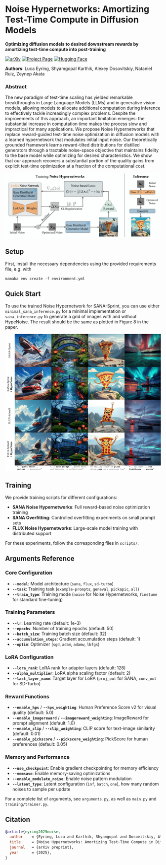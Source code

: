 # Noise Hypernetworks: Amortizing Test-Time Compute in Diffusion Models

__Optimizing diffusion models to desired downstream rewards by amortizing test-time compute into post-training__

[![arXiv](https://img.shields.io/badge/arXiv-2508.09968-b31b1b.svg)](https://arxiv.org/abs/2508.09968) [![Project Page](https://img.shields.io/badge/Project-Page-green)](https://noisehypernetworks.github.io/) [![Hugging Face](https://img.shields.io/badge/%F0%9F%A4%97%20Hugging%20Face-Model-red)](https://huggingface.co/lucaeyring/HyperNoise_Sana_Sprint_0.6B)

__Authors__: Luca Eyring, Shyamgopal Karthik, Alexey Dosovitskiy, Nataniel Ruiz, Zeynep Akata

### Abstract
The new paradigm of test-time scaling has yielded remarkable breakthroughs in Large Language Models (LLMs) and in generative vision models, allowing models to allocate additional computation during inference to effectively tackle increasingly complex problems. Despite the improvements of this approach, an important limitation emerges: the substantial increase in computation time makes the process slow and impractical for many applications. We propose Noise Hypernetworks that replace reward-guided test-time noise optimization in diffusion models with a learned hypernetwork that modulates initial input noise. Our theoretically grounded framework learns reward-tilted distributions for distilled generators through a tractable noise-space objective that maintains fidelity to the base model while optimizing for desired characteristics. We show that our approach recovers a substantial portion of the quality gains from explicit test-time optimization at a fraction of the computational cost.

![](assets/concept_hypernoise.png "Noise Hypernetworks Pipeline")

## Setup

First, install the necessary dependencies using the provided requirements file, e.g. with

```
mamaba env create -f environment.yml
```

## Quick Start

To use the trained Noise Hypernetwork for SANA-Sprint, you can use either `minimal_sana_inference.py` for a minimal implementation or `sana_inference.py` to generate a grid of images with and without HypeNoise. The result should be the same as plotted in Figure 8 in the paper.


![](assets/qualitative.png "Noise Hypernetworks qualitative Examples")

## Training

We provide training scripts for different configurations:

- **SANA Noise Hypernetworks**: Full reward-based noise optimization training
- **SANA Overfitting**: Controlled overfitting experiments on small prompt sets
- **FLUX Noise Hypernetworks**: Large-scale model training with distributed support

For these experiments, follow the corresponding files in `scripts/`.

## Arguments Reference

### Core Configuration
- **`--model`**: Model architecture (`sana`, `flux`, `sd-turbo`)
- **`--task`**: Training task (`example-prompts`, `geneval`, `pickapic`, `all`)
- **`--train_type`**: Training mode (`noise` for Noise Hypernetworks, `finetune` for standard fine-tuning)

### Training Parameters
- **`--lr`**: Learning rate (default: 1e-3)
- **`--epochs`**: Number of training epochs (default: 50)
- **`--batch_size`**: Training batch size (default: 32)
- **`--accumulation_steps`**: Gradient accumulation steps (default: 1)
- **`--optim`**: Optimizer (`sgd`, `adam`, `adamw`, `lbfgs`)

### LoRA Configuration
- **`--lora_rank`**: LoRA rank for adapter layers (default: 128)
- **`--alpha_multiplier`**: LoRA alpha scaling factor (default: 2)
- **`--last_layer_name`**: Target layer for LoRA (`proj_out` for SANA, `conv_out` for SD-Turbo)

### Reward Functions
- **`--enable_hps`** / **`--hps_weighting`**: Human Preference Score v2 for visual quality (default: 5.0)
- **`--enable_imagereward`** / **`--imagereward_weighting`**: ImageReward for prompt alignment (default: 1.0)
- **`--enable_clip`** / **`--clip_weighting`**: CLIP score for text-image similarity (default: 0.01)
- **`--enable_pickscore`** / **`--pickscore_weighting`**: PickScore for human preferences (default: 0.05)

### Memory and Performance
- **`--use_checkpoint`**: Enable gradient checkpointing for memory efficiency
- **`--memsave`**: Enable memory-saving optimizations
- **`--enable_modulate_noise`**: Enable noise pattern modulation
- **`--latent_type`**: Latent configuration (`inf`, `batch`, `one`), how many random noises to sample per update

For a complete list of arguments, see `arguments.py`, as well as `main.py` and `training/trainer.py`.

## Citation

```bibtex
@article{eyring2025noise,
  author    = {Eyring, Luca and Karthik, Shyamgopal and Dosovitskiy, Alexey and Ruiz, Nataniel and Akata, Zeynep},
  title     = {Noise Hypernetworks: Amortizing Test-Time Compute in Diffusion Models},
  journal   = {arXiv preprint},
  year      = {2025},
}